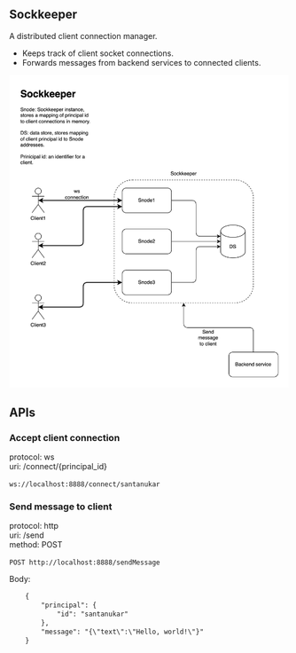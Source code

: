 ## Sockkeeper

A distributed client connection manager.

- Keeps track of client socket connections.
- Forwards messages from backend services to connected clients.
  
![Design](design.png)

## APIs
### Accept client connection

protocol: ws <br> uri: /connect/{principal_id}

`ws://localhost:8888/connect/santanukar`

### Send message to client 
protocol: http <br> uri: /send <br> method: POST

`POST http://localhost:8888/sendMessage`


Body:

```
    {
        "principal": {
            "id": "santanukar"
        },
        "message": "{\"text\":\"Hello, world!\"}"
    }
```

